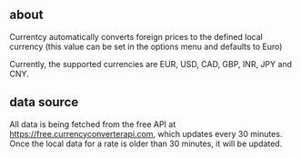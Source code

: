 ## about
Currentcy automatically converts foreign prices to the defined local currency (this value can be set in the options menu and defaults to Euro)

Currently, the supported currencies are EUR, USD, CAD, GBP, INR, JPY and CNY.

## data source
All data is being fetched from the free API at https://free.currencyconverterapi.com, which updates every 30 minutes.
Once the local data for a rate is older than 30 minutes, it will be updated.
